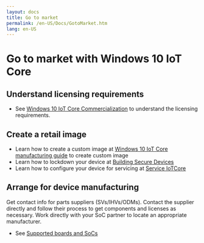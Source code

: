 ```yaml
---
layout: docs
title: Go to market
permalink: /en-US/Docs/GotoMarket.htm
lang: en-US
---
```


# Go to market with Windows 10 IoT Core 


## Understand licensing requirements
* See [Windows 10 IoT Core Commercialization](https://www.windowsforiotdevices.com/) to understand the licensing requirements.

## Create a retail image

* Learn how to create a custom image at [Windows 10 IoT Core manufacturing guide](https://msdn.microsoft.com/windows/hardware/commercialize/manufacture/iot/iot-core-manufacturing-guide) to create custom image 
* Learn how to lockdown your device at [Building Secure Devices]({{site.baseurl}}/{{page.lang}}/Docs/BuildingSecureDevices.htm)
* Learn how to configure your device for servicing at [Service IoTCore](https://msdn.microsoft.com/windows/hardware/commercialize/service/iot/index)


## Arrange for device manufacturing  

Get contact info for parts suppliers (SVs/IHVs/ODMs). Contact the supplier directly and follow their process to get components and licenses as necessary. Work directly with your SoC partner to locate an appropriate manufacturer.

* See [Supported boards and SoCs](https://developer.microsoft.com/windows/iot/explore/deviceoptions)



